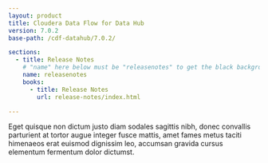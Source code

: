 ```yaml
---
layout: product
title: Cloudera Data Flow for Data Hub
version: 7.0.2
base-path: /cdf-datahub/7.0.2/

sections:
  - title: Release Notes
    # "name" here below must be "releasenotes" to get the black background
    name: releasenotes
    books:
      - title: Release Notes
        url: release-notes/index.html

---
```

Eget quisque non dictum justo diam sodales sagittis nibh, donec
convallis parturient at tortor augue integer fusce mattis, amet fames
metus taciti himenaeos erat euismod dignissim leo, accumsan gravida
cursus elementum fermentum dolor dictumst.
